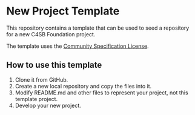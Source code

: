 # New Project Template

This repository contains a template that can be used to seed a repository for a new C4SB Foundation project.

The template uses the [Community Specification License](https://github.com/CommunitySpecification/Community_Specification).

## How to use this template

1. Clone it from GitHub.
2. Create a new local repository and copy the files into it.
3. Modify README.md and other files to represent your project, not this template project.
4. Develop your new project.
